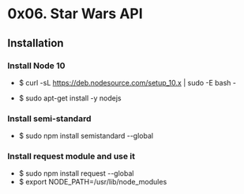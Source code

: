 # 0x06. Star Wars API

## Installation
### Install Node 10
* $ curl -sL https://deb.nodesource.com/setup_10.x | sudo -E bash -

* $ sudo apt-get install -y nodejs
### Install semi-standard
* $ sudo npm install semistandard --global
### Install request module and use it
* $ sudo npm install request --global
* $ export NODE_PATH=/usr/lib/node_modules
